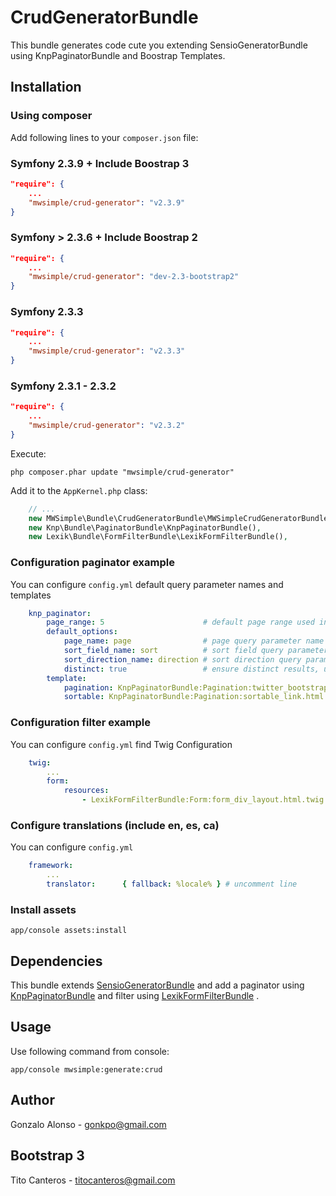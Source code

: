 # CrudGeneratorBundle

This bundle generates code cute you extending SensioGeneratorBundle using KnpPaginatorBundle and Boostrap Templates.

## Installation

### Using composer

Add following lines to your `composer.json` file:

### Symfony 2.3.9 + Include Boostrap 3

```json
"require": {
    ...
    "mwsimple/crud-generator": "v2.3.9"
}
```
### Symfony > 2.3.6 + Include Boostrap 2

```json
"require": {
	...
	"mwsimple/crud-generator": "dev-2.3-bootstrap2"
}
```
### Symfony 2.3.3

```json
"require": {
	...
	"mwsimple/crud-generator": "v2.3.3"
}
```
### Symfony 2.3.1 - 2.3.2

```json
"require": {
	...
	"mwsimple/crud-generator": "v2.3.2"
}
```

Execute:

```cli
php composer.phar update "mwsimple/crud-generator"
```

Add it to the `AppKernel.php` class:

```php
	// ...
	new MWSimple\Bundle\CrudGeneratorBundle\MWSimpleCrudGeneratorBundle(),
	new Knp\Bundle\PaginatorBundle\KnpPaginatorBundle(),
	new Lexik\Bundle\FormFilterBundle\LexikFormFilterBundle(),
```

### Configuration paginator example

You can configure `config.yml` default query parameter names and templates

```yaml
    knp_paginator:
        page_range: 5                      # default page range used in pagination control
        default_options:
            page_name: page                # page query parameter name
            sort_field_name: sort          # sort field query parameter name
            sort_direction_name: direction # sort direction query parameter name
            distinct: true                 # ensure distinct results, useful when ORM queries are using GROUP BY statements
        template:
            pagination: KnpPaginatorBundle:Pagination:twitter_bootstrap_v3_pagination.html.twig # bootstrap 3 sliding pagination controls template
            sortable: KnpPaginatorBundle:Pagination:sortable_link.html.twig # sort link template
```

### Configuration filter example

You can configure `config.yml` find Twig Configuration

```yaml
    twig:
        ...
        form:
            resources:
                - LexikFormFilterBundle:Form:form_div_layout.html.twig
```

### Configure translations (include en, es, ca)

You can configure `config.yml`

```yaml
    framework:
        ...
        translator:      { fallback: %locale% } # uncomment line
```

### Install assets

```cli
app/console assets:install
```

## Dependencies

This bundle extends [SensioGeneratorBundle](https://github.com/sensio/SensioGeneratorBundle) and add a paginator using [KnpPaginatorBundle](https://github.com/KnpLabs/KnpPaginatorBundle) and filter using [LexikFormFilterBundle](https://github.com/lexik/LexikFormFilterBundle) .

## Usage

Use following command from console:

```cli
app/console mwsimple:generate:crud
```

## Author

Gonzalo Alonso - gonkpo@gmail.com

## Bootstrap 3

Tito Canteros - titocanteros@gmail.com
